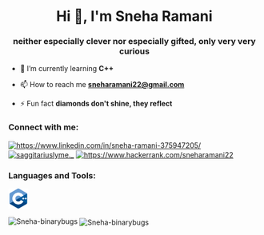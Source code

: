 <h1 align="center">Hi 👋, I'm Sneha Ramani</h1>
<h3 align="center">neither especially clever nor especially gifted, only very very curious</h3>

- 🌱 I’m currently learning **C++**

- 📫 How to reach me **sneharamani22@gmail.com**

- ⚡ Fun fact **diamonds don't shine, they reflect**

<h3 align="left">Connect with me:</h3>
<p align="left">
<a href="https://linkedin.com/in/https://www.linkedin.com/in/sneha-ramani-375947205/" target="blank"><img align="center" src="https://cdn.jsdelivr.net/npm/simple-icons@3.0.1/icons/linkedin.svg" alt="https://www.linkedin.com/in/sneha-ramani-375947205/" height="30" width="40" /></a>
<a href="https://instagram.com/saggitariuslyme._" target="blank"><img align="center" src="https://cdn.jsdelivr.net/npm/simple-icons@3.0.1/icons/instagram.svg" alt="saggitariuslyme._" height="30" width="40" /></a>
<a href="https://www.hackerrank.com/https://www.hackerrank.com/sneharamani22" target="blank"><img align="center" src="https://cdn.jsdelivr.net/npm/simple-icons@3.0.1/icons/hackerrank.svg" alt="https://www.hackerrank.com/sneharamani22" height="30" width="40" /></a>
</p>

<h3 align="left">Languages and Tools:</h3>
<p align="left"> <a href="https://www.w3schools.com/cpp/" target="_blank"> <img src="https://raw.githubusercontent.com/devicons/devicon/master/icons/cplusplus/cplusplus-original.svg" alt="cplusplus" width="40" height="40"/> </a> </p>


<p><img align="left" src="https://github-readme-stats.vercel.app/api/top-langs?username=Sneha-binarybugs&show_icons=true&locale=en&layout=compact" alt="Sneha-binarybugs" /></p>

<p>&nbsp;<img align="center" src="https://github-readme-stats.vercel.app/api?username=Sneha-binarybugs&show_icons=true&locale=en" alt="Sneha-binarybugs" /></p>
